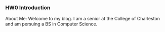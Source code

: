 ### HW0 Introduction
About Me:
Welcome to my blog.
I am a senior at the College of Charleston and am persuing a BS in Computer Science.
